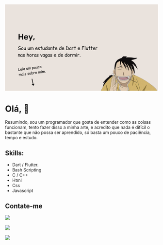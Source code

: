 ![](_images/header.png)

# Olá, :vulcan_salute:	
Resumindo, sou um programador que gosta de entender como as coisas funcionam, tento fazer disso a minha arte, e acredito que nada é difícil o bastante
que não possa ser aprendido, só basta um pouco de paciência, tempo e estudo. 

## Skills:
- Dart / Flutter.
- Bash Scripting
- C / C++
-  Html
- Css
- Javascript

## Contate-me
![](https://img.shields.io/static/v1?label=Gmail&message=david.vegasc@gmail.com&style=social&logo=Gmail)

[![](https://img.shields.io/static/v1?label=Twitter&message=follow%20me&style=social&logo=Twitter)](https://twitter.com/stackiller)

[![](https://img.shields.io/static/v1?label=Linkedin&message=follow%20me&style=social&logo=LinkedIn)](https://linkedin.com.br/in/stackiller)

